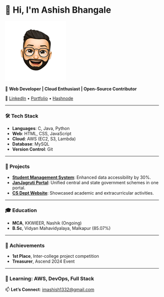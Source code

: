 # 👋 Hi, I'm Ashish Bhangale

![Profile Avatar](./my-avatar.png) <!-- Replace with the actual image URL -->

🚀 **Web Developer | Cloud Enthusiast | Open-Source Contributor**

🔗 [LinkedIn](https://www.linkedin.com/in/ashish1332) • [Portfolio](https://ashish1332.github.io/my_portfolio/) • [Hashnode](https://ashish1332.hashnode.dev/)

---

### 🛠️ **Tech Stack**
- **Languages**: C, Java, Python
- **Web**: HTML, CSS, JavaScript
- **Cloud**: AWS (EC2, S3, Lambda)
- **Database**: MySQL  
- **Version Control**: Git

---

### 💼 **Projects**
- **[Student Management System](https://github.com/Ashish1332/Java-based-student-management-system)**: Enhanced data accessibility by 30%.
- **[JanJagruti Portal](https://ashish1332.github.io/JanJagruti-Portal/)**: Unified central and state government schemes in one portal.
- **[CS Dept Website](https://ashish1332.github.io/Computer-Department-Website/)**: Showcased academic and extracurricular activities.

---

### 🎓 **Education**
- **MCA**, KKWIEER, Nashik (Ongoing)
- **B.Sc**, Vidyan Mahavidyalaya, Malkapur (85.07%)

---

### 🏅 **Achievements**
- **1st Place**, Inter-college project competition
- **Treasurer**, Ascend 2024 Event

---

### 🌱 **Learning**: AWS, DevOps, Full Stack  
📫 **Let’s Connect**: [imashish1332@gmail.com](mailto:imashish1332@gmail.com)
